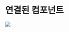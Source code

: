 # 연결된 컴포넌트

<img src= "https://media.geeksforgeeks.org/wp-content/uploads/20200421194558/Count-of-Connected-Components.png" />
